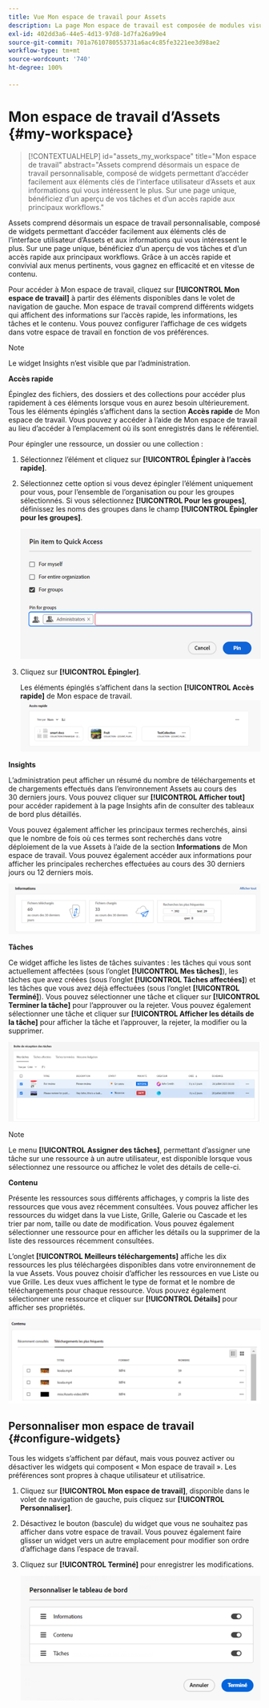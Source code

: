 ```yaml
---
title: Vue Mon espace de travail pour Assets
description: La page Mon espace de travail est composée de modules visuels personnalisables permettant d’accéder facilement aux éléments clés de l’interface utilisateur d’Assets et aux informations les plus pertinentes pour l’utilisateur et l’utilisatrice.
exl-id: 402dd3a6-44e5-4d13-97d8-1d7fa26a99e4
source-git-commit: 701a7610780553731a6ac4c85fe3221ee3d98ae2
workflow-type: tm+mt
source-wordcount: '740'
ht-degree: 100%

---
```


# Mon espace de travail d’Assets {#my-workspace}

>[!CONTEXTUALHELP]
>id="assets_my_workspace"
>title="Mon espace de travail"
>abstract="Assets comprend désormais un espace de travail personnalisable, composé de widgets permettant d’accéder facilement aux éléments clés de l’interface utilisateur d’Assets et aux informations qui vous intéressent le plus. Sur une page unique, bénéficiez d’un aperçu de vos tâches et d’un accès rapide aux principaux workflows."

Assets comprend désormais un espace de travail personnalisable, composé de widgets permettant d’accéder facilement aux éléments clés de l’interface utilisateur d’Assets et aux informations qui vous intéressent le plus. Sur une page unique, bénéficiez d’un aperçu de vos tâches et d’un accès rapide aux principaux workflows. Grâce à un accès rapide et convivial aux menus pertinents, vous gagnez en efficacité et en vitesse de contenu.

Pour accéder à Mon espace de travail, cliquez sur **[!UICONTROL Mon espace de travail]** à partir des éléments disponibles dans le volet de navigation de gauche. Mon espace de travail comprend différents widgets qui affichent des informations sur l’accès rapide, les informations, les tâches et le contenu. Vous pouvez configurer l’affichage de ces widgets dans votre espace de travail en fonction de vos préférences.

>[!NOTE]
>
>Le widget Insights n’est visible que par l’administration.

<!--

**New features coming soon**

Highlights upcoming features for Assets.

![New features coming soon in Workspace](assets/new-features.png)

-->



**Accès rapide**

Épinglez des fichiers, des dossiers et des collections pour accéder plus rapidement à ces éléments lorsque vous en aurez besoin ultérieurement. Tous les éléments épinglés s’affichent dans la section **Accès rapide** de Mon espace de travail. Vous pouvez y accéder à l’aide de Mon espace de travail au lieu d’accéder à l’emplacement où ils sont enregistrés dans le référentiel.

Pour épingler une ressource, un dossier ou une collection :

1. Sélectionnez l’élément et cliquez sur **[!UICONTROL Épingler à l’accès rapide]**.

1. Sélectionnez cette option si vous devez épingler l’élément uniquement pour vous, pour l’ensemble de l’organisation ou pour les groupes sélectionnés. Si vous sélectionnez **[!UICONTROL Pour les groupes]**, définissez les noms des groupes dans le champ **[!UICONTROL Épingler pour les groupes]**.

   ![Épinglage d’éléments pour les groupes.](assets/pin-items-for-groups.png)
1. Cliquez sur **[!UICONTROL Épingler]**.

   Les éléments épinglés s’affichent dans la section **[!UICONTROL Accès rapide]** de Mon espace de travail.
   ![Tâches dans l’espace de travail](assets/quick-access.png)

**Insights**

L’administration peut afficher un résumé du nombre de téléchargements et de chargements effectués dans l’environnement Assets au cours des 30 derniers jours. Vous pouvez cliquer sur **[!UICONTROL Afficher tout]** pour accéder rapidement à la page Insights afin de consulter des tableaux de bord plus détaillés.

Vous pouvez également afficher les principaux termes recherchés, ainsi que le nombre de fois où ces termes sont recherchés dans votre déploiement de la vue Assets à l’aide de la section **Informations** de Mon espace de travail. Vous pouvez également accéder aux informations pour afficher les principales recherches effectuées au cours des 30 derniers jours ou 12 derniers mois.

![Insights dans l’espace de travail](assets/insights.png)

**Tâches**

Ce widget affiche les listes de tâches suivantes : les tâches qui vous sont actuellement affectées (sous l’onglet **[!UICONTROL Mes tâches]**), les tâches que avez créées (sous l’onglet **[!UICONTROL Tâches affectées]**) et les tâches que vous avez déjà effectuées (sous l’onglet **[!UICONTROL Terminé]**). Vous pouvez sélectionner une tâche et cliquer sur **[!UICONTROL Terminer la tâche]** pour l’approuver ou la rejeter. Vous pouvez également sélectionner une tâche et cliquer sur **[!UICONTROL Afficher les détails de la tâche]** pour afficher la tâche et l’approuver, la rejeter, la modifier ou la supprimer.

![Tâches dans l’espace de travail](assets/tasks-workspace.png)

>[!NOTE]
>
> Le menu **[!UICONTROL Assigner des tâches]**, permettant d’assigner une tâche sur une ressource à un autre utilisateur, est disponible lorsque vous sélectionnez une ressource ou affichez le volet des détails de celle-ci.

**Contenu**

Présente les ressources sous différents affichages, y compris la liste des ressources que vous avez récemment consultées. Vous pouvez afficher les ressources du widget dans la vue Liste, Grille, Galerie ou Cascade et les trier par nom, taille ou date de modification. Vous pouvez également sélectionner une ressource pour en afficher les détails ou la supprimer de la liste des ressources récemment consultées.

L’onglet **[!UICONTROL Meilleurs téléchargements]** affiche les dix ressources les plus téléchargées disponibles dans votre environnement de la vue Assets. Vous pouvez choisir d’afficher les ressources en vue Liste ou vue Grille. Les deux vues affichent le type de format et le nombre de téléchargements pour chaque ressource. Vous pouvez également sélectionner une ressource et cliquer sur **[!UICONTROL Détails]** pour afficher ses propriétés.

![Widget Contenu dans l’espace de travail](assets/workspace-content.png)

## Personnaliser mon espace de travail {#configure-widgets}

Tous les widgets s’affichent par défaut, mais vous pouvez activer ou désactiver les widgets qui composent « Mon espace de travail ». Les préférences sont propres à chaque utilisateur et utilisatrice.

1. Cliquez sur **[!UICONTROL Mon espace de travail]**, disponible dans le volet de navigation de gauche, puis cliquez sur **[!UICONTROL Personnaliser]**.

1. Désactivez le bouton (bascule) du widget que vous ne souhaitez pas afficher dans votre espace de travail. Vous pouvez également faire glisser un widget vers un autre emplacement pour modifier son ordre d’affichage dans l’espace de travail.

1. Cliquez sur **[!UICONTROL Terminé]** pour enregistrer les modifications.

   ![Personnaliser les widgets dans l’espace de travail](assets/customize-workspace.png)
